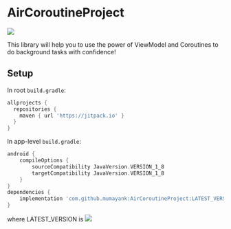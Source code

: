 # AirCoroutineProject

[![](https://jitpack.io/v/mumayank/AirCoroutineProject.svg)](https://jitpack.io/#mumayank/AirCoroutineProject)

This library will help you to use the power of ViewModel and Coroutines to do background tasks with confidence!

## Setup

In root `build.gradle`:
```gradle
allprojects {
  repositories {
    maven { url 'https://jitpack.io' }
  }
}
  ```
  
In app-level `build.gradle`:
```gradle
android {
    compileOptions {
        sourceCompatibility JavaVersion.VERSION_1_8
        targetCompatibility JavaVersion.VERSION_1_8
    }
}
dependencies {
    implementation 'com.github.mumayank:AirCoroutineProject:LATEST_VERSION'
}
```
where LATEST_VERSION is [![](https://jitpack.io/v/mumayank/AirCoroutineProject.svg)](https://jitpack.io/#mumayank/AirCoroutineProject)

